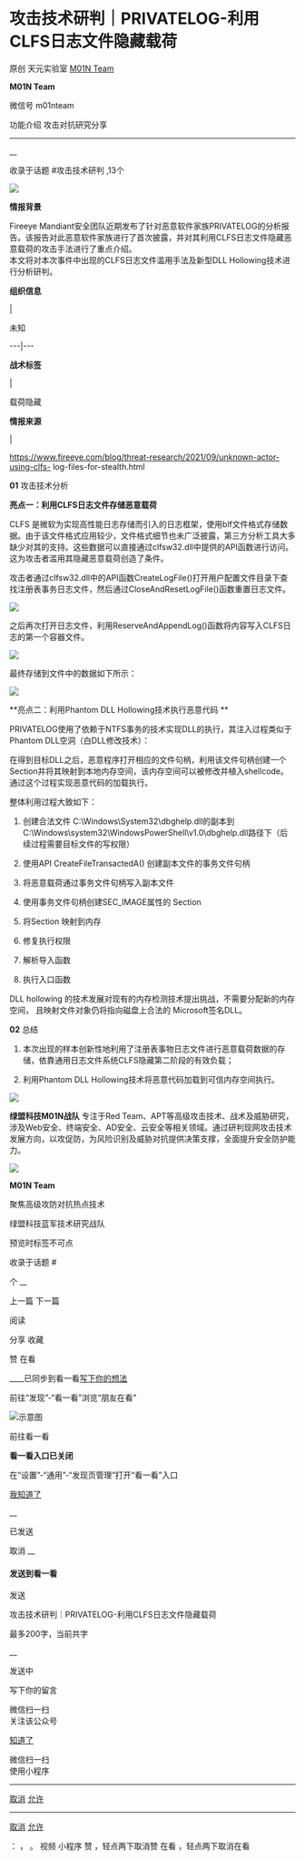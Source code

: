 #  攻击技术研判｜PRIVATELOG-利用CLFS日志文件隐藏载荷

原创 天元实验室  [ M01N Team ](javascript:void\(0\);)

**M01N Team** ![]()

微信号 m01nteam

功能介绍 攻击对抗研究分享

____

__

收录于话题 #攻击技术研判 ,13个

![](https://raw.githubusercontent.com/tuchuang9/tc1/refs/heads/main/public/20210907085913.png)

**情报背景**

Fireeye
Mandiant安全团队近期发布了针对恶意软件家族PRIVATELOG的分析报告。该报告对此恶意软件家族进行了首次披露，并对其利用CLFS日志文件隐藏恶意载荷的攻击手法进行了重点介绍。  
本文将对本次事件中出现的CLFS日志文件滥用手法及新型DLL Hollowing技术进行分析研判。

  

 **组织信息**

|

未知  
  
---|---  
  
 **战术标签**

|

载荷隐藏  
  
 **情报来源**

|

https://www.fireeye.com/blog/threat-research/2021/09/unknown-actor-using-clfs-
log-files-for-stealth.html  
  
  

 **01** 攻击技术分析

 **亮点一：利用CLFS日志文件存储恶意载荷**

CLFS
是微软为实现高性能日志存储而引入的日志框架，使用blf文件格式存储数据。由于该文件格式应用较少，文件格式细节也未广泛披露，第三方分析工具大多缺少对其的支持。这些数据可以直接通过clfsw32.dll中提供的API函数进行访问。这为攻击者滥用其隐藏恶意载荷创造了条件。

  

攻击者通过clfsw32.dll中的API函数CreateLogFile()打开用户配置文件目录下查找注册表事务日志文件，然后通过CloseAndResetLogFile()函数重置日志文件。

![](https://raw.githubusercontent.com/tuchuang9/tc1/refs/heads/main/public/20210907085915.png)

  

之后再次打开日志文件，利用ReserveAndAppendLog()函数将内容写入CLFS日志的第一个容器文件。

![](https://raw.githubusercontent.com/tuchuang9/tc1/refs/heads/main/public/20210907085916.png)

  

最终存储到文件中的数据如下所示：

![](https://raw.githubusercontent.com/tuchuang9/tc1/refs/heads/main/public/20210907085917.png)

  

 **亮点二：利用Phantom DLL Hollowing技术执行恶意代码    **

PRIVATELOG使用了依赖于NTFS事务的技术实现DLL的执行，其注入过程类似于Phantom DLL空洞（白DLL修改技术）：

在得到目标DLL之后，恶意程序打开相应的文件句柄，利用该文件句柄创建一个Section并将其映射到本地内存空间，该内存空间可以被修改并植入shellcode。通过这个过程实现恶意代码的加载执行。



整体利用过程大致如下：

  1. 创建合法文件 C:\Windows\System32\dbghelp.dll的副本到C:\Windows\system32\WindowsPowerShell\v1.0\dbghelp.dll路径下（后续过程需要目标文件的写权限）

  2. 使用API CreateFileTransactedA() 创建副本文件的事务文件句柄

  3. 将恶意载荷通过事务文件句柄写入副本文件

  4. 使用事务文件句柄创建SEC_IMAGE属性的 Section

  5. 将Section 映射到内存

  6. 修复执行权限

  7. 解析导入函数

  8. 执行入口函数

  

DLL hollowing 的技术发展对现有的内存检测技术提出挑战，不需要分配新的内存空间， 且映射文件对象仍将指向磁盘上合法的
Microsoft签名DLL。

  

 **02** 总结

  1. 本次出现的样本创新性地利用了注册表事物日志文件进行恶意载荷数据的存储，依靠通用日志文件系统CLFS隐藏第二阶段的有效负载；

  2. 利用Phantom DLL Hollowing技术将恶意代码加载到可信内存空间执行。

  

  

  

![](https://raw.githubusercontent.com/tuchuang9/tc1/refs/heads/main/public/20210907085918.png)

 **绿盟科技M01N战队** 专注于Red
Team、APT等高级攻击技术、战术及威胁研究，涉及Web安全、终端安全、AD安全、云安全等相关领域。通过研判现网攻击技术发展方向，以攻促防，为风险识别及威胁对抗提供决策支撑，全面提升安全防护能力。

  

![](https://raw.githubusercontent.com/tuchuang9/tc1/refs/heads/main/public/20210907085919.png)

 **M01N Team**

聚焦高级攻防对抗热点技术

绿盟科技蓝军技术研究战队

  

预览时标签不可点

收录于话题 #

个 __

上一篇 下一篇

阅读

分享 收藏

赞 在看

____已同步到看一看[写下你的想法](javascript:;)

前往“发现”-“看一看”浏览“朋友在看”

![示意图](//res.wx.qq.com/mmbizwap/zh_CN/htmledition/images/pic/appmsg/pic_like_comment55871f.png)

前往看一看

**看一看入口已关闭**

在“设置”-“通用”-“发现页管理”打开“看一看”入口

[我知道了](javascript:;)

__

已发送

取消 __

####  发送到看一看

发送

攻击技术研判｜PRIVATELOG-利用CLFS日志文件隐藏载荷

最多200字，当前共字

__

发送中

写下你的留言

微信扫一扫  
关注该公众号

[知道了](javascript:;)

微信扫一扫  
使用小程序

****

[取消](javascript:void\(0\);) [允许](javascript:void\(0\);)

****

[取消](javascript:void\(0\);) [允许](javascript:void\(0\);)

： ， 。 视频 小程序 赞 ，轻点两下取消赞 在看 ，轻点两下取消在看

